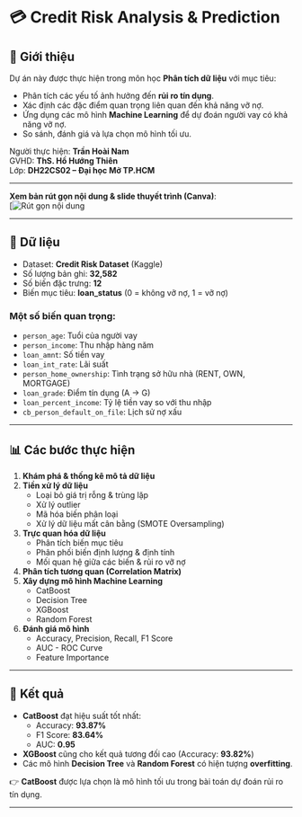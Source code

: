 # 💳 Credit Risk Analysis & Prediction

## 📝 Giới thiệu
Dự án này được thực hiện trong môn học **Phân tích dữ liệu** với mục tiêu:
- Phân tích các yếu tố ảnh hưởng đến **rủi ro tín dụng**.  
- Xác định các đặc điểm quan trọng liên quan đến khả năng vỡ nợ.  
- Ứng dụng các mô hình **Machine Learning** để dự đoán người vay có khả năng vỡ nợ.  
- So sánh, đánh giá và lựa chọn mô hình tối ưu.  

Người thực hiện: **Trần Hoài Nam**  
GVHD: **ThS. Hồ Hướng Thiên**  
Lớp: **DH22CS02 – Đại học Mở TP.HCM**

---

 **Xem bản rút gọn nội dung & slide thuyết trình (Canva)**:  
[![Rút gọn nội dung](https://www.canva.com/design/DAGaSLrmj7g/08tlG_nK8LW4u2qz2MsagA/edit)


---

## 📂 Dữ liệu
- Dataset: **Credit Risk Dataset** (Kaggle)  
- Số lượng bản ghi: **32,582**  
- Số biến đặc trưng: **12**  
- Biến mục tiêu: **loan_status** (0 = không vỡ nợ, 1 = vỡ nợ)  

### Một số biến quan trọng:
- `person_age`: Tuổi của người vay  
- `person_income`: Thu nhập hàng năm  
- `loan_amnt`: Số tiền vay  
- `loan_int_rate`: Lãi suất  
- `person_home_ownership`: Tình trạng sở hữu nhà (RENT, OWN, MORTGAGE)  
- `loan_grade`: Điểm tín dụng (A → G)  
- `loan_percent_income`: Tỷ lệ tiền vay so với thu nhập  
- `cb_person_default_on_file`: Lịch sử nợ xấu  

---

## 📊 Các bước thực hiện
1. **Khám phá & thống kê mô tả dữ liệu**  
2. **Tiền xử lý dữ liệu**  
   - Loại bỏ giá trị rỗng & trùng lặp  
   - Xử lý outlier  
   - Mã hóa biến phân loại  
   - Xử lý dữ liệu mất cân bằng (SMOTE Oversampling)  
3. **Trực quan hóa dữ liệu**  
   - Phân tích biến mục tiêu  
   - Phân phối biến định lượng & định tính  
   - Mối quan hệ giữa các biến & rủi ro vỡ nợ  
4. **Phân tích tương quan (Correlation Matrix)**  
5. **Xây dựng mô hình Machine Learning**  
   - CatBoost  
   - Decision Tree  
   - XGBoost  
   - Random Forest  
6. **Đánh giá mô hình**  
   - Accuracy, Precision, Recall, F1 Score  
   - AUC - ROC Curve  
   - Feature Importance  

---

## 🚀 Kết quả
- **CatBoost** đạt hiệu suất tốt nhất:  
  - Accuracy: **93.87%**  
  - F1 Score: **83.64%**  
  - AUC: **0.95**  
- **XGBoost** cũng cho kết quả tương đối cao (Accuracy: **93.82%**)  
- Các mô hình **Decision Tree** và **Random Forest** có hiện tượng **overfitting**.  

👉 **CatBoost** được lựa chọn là mô hình tối ưu trong bài toán dự đoán rủi ro tín dụng.  

---



